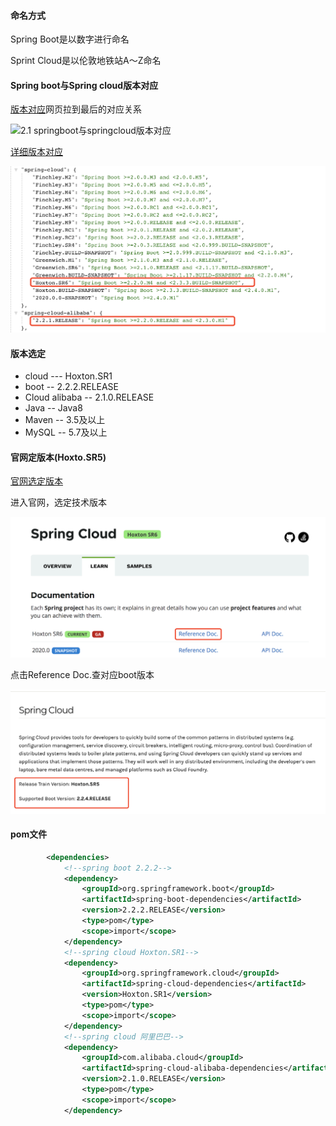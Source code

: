 #### 命名方式

Spring Boot是以数字进行命名

Sprint Cloud是以伦敦地铁站A～Z命名

#### Spring boot与Spring cloud版本对应

[版本对应](https://www.bilibili.com/video/BV18E411x7eT)网页拉到最后的对应关系

![2.1 springboot与springcloud版本对应](.https://github.com/osxingzhe/springcloudmd/blob/master/img/2.1%20springboot与springcloud版本对应.png)

[详细版本对应](https://start.spring.io/actuator/info)

![2.2 springcloud详细版本对应](https://github.com/osxingzhe/springcloudmd/blob/master/img/2.2%20springcloud详细版本对应.png)

#### 版本选定

- cloud --- Hoxton.SR1
- boot -- 2.2.2.RELEASE
- Cloud alibaba -- 2.1.0.RELEASE
- Java -- Java8
- Maven -- 3.5及以上
- MySQL -- 5.7及以上

#### 官网定版本(Hoxto.SR5)

[官网选定版本](https://spring.io/projects/spring-cloud#learn)

进入官网，选定技术版本

![2.3 具体版本对应](https://github.com/osxingzhe/springcloudmd/blob/master/img/2.3%20具体版本对应.png)

点击Reference Doc.查对应boot版本

![2.4 Hoxto.SR5对应boot2.2.4](https://github.com/osxingzhe/springcloudmd/blob/master/img/2.4%20Hoxto.SR5对应boot2.2.4.png)

#### pom文件

```xml
        <dependencies>
            <!--spring boot 2.2.2-->
            <dependency>
                <groupId>org.springframework.boot</groupId>
                <artifactId>spring-boot-dependencies</artifactId>
                <version>2.2.2.RELEASE</version>
                <type>pom</type>
                <scope>import</scope>
            </dependency>
            <!--spring cloud Hoxton.SR1-->
            <dependency>
                <groupId>org.springframework.cloud</groupId>
                <artifactId>spring-cloud-dependencies</artifactId>
                <version>Hoxton.SR1</version>
                <type>pom</type>
                <scope>import</scope>
            </dependency>
            <!--spring cloud 阿里巴巴-->
            <dependency>
                <groupId>com.alibaba.cloud</groupId>
                <artifactId>spring-cloud-alibaba-dependencies</artifactId>
                <version>2.1.0.RELEASE</version>
                <type>pom</type>
                <scope>import</scope>
            </dependency>
```

